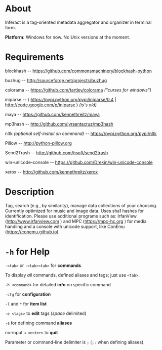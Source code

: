 # About

Inferact is a tag-oriented metadata aggregator and organizer in terminal form.

**Platform:** Windows for now. No Unix versions at the moment.

# Requirements

blockhash -- https://github.com/commonsmachinery/blockhash-python

buzhug -- http://sourceforge.net/projects/buzhug

colorama -- https://github.com/tartley/colorama *("curses for windows")*

iniparse -- ( https://pypi.python.org/pypi/iniparse/0.4 | http://code.google.com/p/iniparse ) *(is's old)*

maya -- https://github.com/kennethreitz/maya

mp3hash -- http://github.com/jvrsantacruz/mp3hash

nltk *(optional self-install on command)* -- https://pypi.python.org/pypi/nltk

Pillow -- http://python-pillow.org

Send2Trash -- http://github.com/hsoft/send2trash

win-unicode-console -- https://github.com/Drekin/win-unicode-console

xerox -- http://github.com/kennethreitz/xerox

# Description

Tag, search (e.g., by similarity), manage data collections of your choosing. Currently optimized for music and image data. Uses sha1 hashes for identification. Please use additional programs such as: IrfanView (http://www.irfanview.com ) and MPC (https://mpc-hc.org ) for media handling and a console with unicode support, like ConEmu (https://conemu.github.io).

# `-h` for Help

`-<tab>` or `-<tab><tab>` for **commands**

To display *all* commands, defined aliases and tags; just use `<tab>`.

`-h <command>` for detailed **info** on specific command

`-cfg` for **configuration**

`-l` and `*` for **item list**

`-e <tags>` to **edit** tags (*space* delimited)

`-a` for defining command **aliases**

no-input + `<enter>` to **quit**

Parameter or command-line delimiter is `;` (`;;` when defining aliases).
